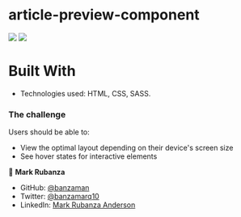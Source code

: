# article-preview-component

![](https://img.shields.io/badge/Academic-blue)
![](https://img.shields.io/badge/HTML-red)


# Built With

- Technologies used: HTML, CSS, SASS.

### The challenge

Users should be able to:

- View the optimal layout depending on their device's screen size
- See hover states for interactive elements


👤 **Mark Rubanza**

- GitHub: [@banzaman](https://github.com/banzaman)
- Twitter: [@banzamarq10](https://twitter.com/banzamarq10)
- LinkedIn: [Mark Rubanza Anderson](https://www.linkedin.com/in/mark-rubanza-anderson-4399a2211/)

